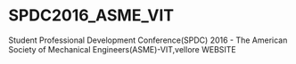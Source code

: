 # SPDC2016_ASME_VIT
Student Professional Development Conference(SPDC) 2016 - The American Society of Mechanical Engineers(ASME)-VIT,vellore WEBSITE
